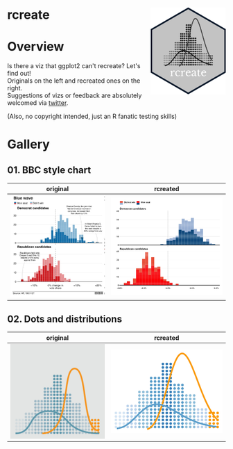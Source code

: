 # rcreate <img src="logo/rcreate_sticker.jpeg" align="right" height="200" />

# Overview

Is there a viz that ggplot2 can't recreate? Let's find out!  
Originals on the left and recreated ones on the right.  
Suggestions of vizs or feedback are absolutely welcomed via [twitter](https://twitter.com/haro_ca_).

(Also, no copyright intended, just an R fanatic testing skills)

# Gallery
## 01. BBC style chart
original             |  rcreated
:-------------------------:|:-------------------------:
<img src="01-BBC_style_chart/original_viz.jpeg" width="500" /> | <img src="01-BBC_style_chart/rcreated_viz.jpeg" width="600" /> 

## 02. Dots and distributions
original             |  rcreated
:-------------------------:|:-------------------------:
<img src="02-dots_and_dists/original_viz.jpeg" width="500" /> | <img src="02-dots_and_dists/rcreated_viz.jpeg" width="600" /> 






